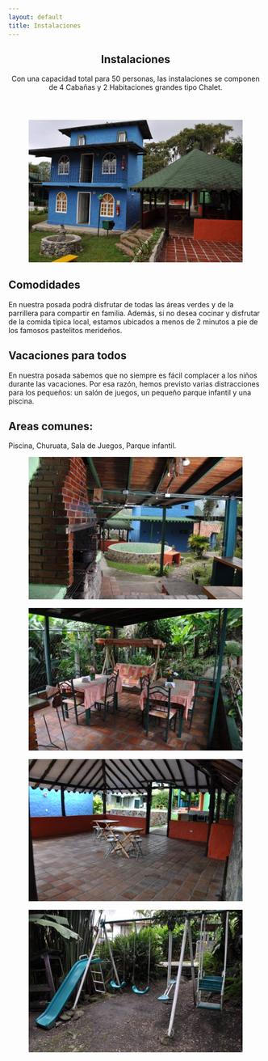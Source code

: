 ```yaml
--- 
layout: default 
title: Instalaciones 
---
```


<main class="main">
    <div class="container">
        <div class="row">
            <div class="col-xs-10 offset-xs-1">
                <article class="entry">
                    <header class="entry-header">
                        <h1 class="entry-title">Instalaciones</h1>
                        <div class="entry-meta">
                            <p>Con una capacidad total para 50 personas, las instalaciones se componen de 4 Cabañas y 2 Habitaciones grandes tipo Chalet.</p>
                        </div>
                    </header>
                    <figure class="entry-thumb">
                        <a href="/images/installations/1-max.jpg" class="ci-lightbox">
                            <img src="/images/installations/1-max.jpg"> 
						</a>
                    </figure>
                    <div class="entry-content">
                        <div class="row">
                            <div class="col-xl-10 offset-xl-1 col-lg-10 offset-lg-1 col-xs-12">
                                <h2>Comodidades</h2>
                                <p>En nuestra posada podrá disfrutar de todas las áreas verdes y de la parrillera para compartir
                                    en familia. Además, si no desea cocinar y disfrutar de la comida típica local, estamos
                                    ubicados a menos de 2 minutos a pie de los famosos pastelitos merideños.</p>
                                <h2>Vacaciones para todos</h2>
                                <p>En nuestra posada sabemos que no siempre es fácil complacer a los niños durante las vacaciones.
                                    Por esa razón, hemos previsto varias distracciones para los pequeños: un salón de juegos,
                                    un pequeño parque infantil y una piscina.
                                </p>
                                <h2>Areas comunes: </h2>
                                <p>Piscina, Churuata, Sala de Juegos, Parque infantil.</p>
                                <div class="gallery gallery-columns-2 gallery-size-thumbnail">
                                    <figure class="gallery-item">
                                        <div class="gallery-icon">
                                            <a class="ci-lightbox" href="/images/installations/2-max.jpg">
                                                <img src="/images/installations/2-min.jpg"> 
                                            </a>
                                        </div>
                                    </figure>
                                    <figure class="gallery-item">
                                        <div class="gallery-icon">
                                            <a class="ci-lightbox" href="/images/installations/3-max.jpg">
                                                <img src="/images/installations/3-min.jpg"> 
                                            </a>
                                        </div>
                                    </figure>
                                    <figure class="gallery-item">
                                        <div class="gallery-icon">
                                            <a class="ci-lightbox" href="/images/installations/4-max.jpg">
                                                <img src="/images/installations/4-min.jpg"> 
                                            </a>
                                        </div>
                                    </figure>
                                    <figure class="gallery-item">
                                        <div class="gallery-icon">
                                            <a class="ci-lightbox" href="/images/installations/5-max.jpg">
                                                <img src="/images/installations/5-min.jpg">
                                            </a>
                                        </div>
                                    </figure>
                                </div>
                            </div>
                        </div>
                    </div>
                </article>
            </div>
        </div>
    </div>
</main>